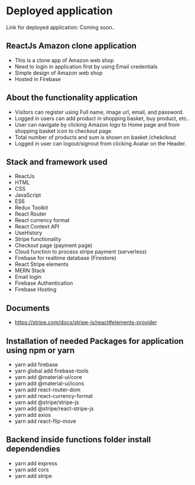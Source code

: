 # Deployed application
Link for deployed application: Coming soon..

## ReactJs Amazon clone application
* This is a clone app of Amazon web shop
* Need to login in application first by using Email credentials
* Simple design of Amazon web shop 
* Hosted in Firebase

## About the functionality application
* Visitors can register using Full name, image url, email, and password.
* Logged in users can add product in shopping basket, buy product, etc..
* User can navigate by clicking Amazon logo to Home page and from shopping basket icon to checkout page.
* Total number of products and sum is shown on basket /chekckout 
* Logged in user can logout/signout from clicking Avatar on the Header.

## Stack and framework used
* ReactJs
* HTML
* CSS
* JavaScript
* ES6
* Redux Toolkit
* React Router
* React currency format
* React Context API
* UseHistory
* Stripe functionality
* Checkout page (payment page)
* Cloud function to process stripe payment (serverless)
* Firebase for realtime database (Firestore)
* React Stripe elements
* MERN Stack 
* Email login
* Firebase Authentication
* Firebase Hosting

## Documents
* https://stripe.com/docs/stripe-js/react#elements-provider

## Installation of needed Packages for application using npm or yarn
* yarn add firebase
* yarn global add firebase-tools
* yarn add @material-ui/core
* yarn add @material-ui/icons
* yarn add react-router-dom
* yarn add react-currency-format
* yarn add @stripe/stripe-js
* yarn add @stripe/react-stripe-js
* yarn add axios
* yarn add react-flip-move

## Backend inside functions folder install dependendies
* yarn add express
* yarn add cors
* yarn add stripe